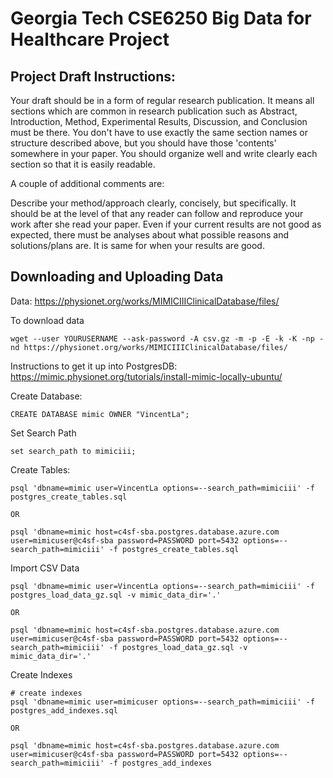 # Georgia Tech CSE6250 Big Data for Healthcare Project

## Project Draft Instructions:
Your draft should be in a form of regular research publication.
It means all sections which are common in research publication such as Abstract, Introduction, Method, Experimental Results, Discussion, and Conclusion must be there. You don't have to use exactly the same section names or structure described above, but you should have those 'contents' somewhere in your paper.
You should organize well and write clearly each section so that it is easily readable.

A couple of additional comments are:

Describe your method/approach clearly, concisely, but specifically. It should be at the level of that any reader can follow and reproduce your work after she read your paper.
Even if your current results are not good as expected, there must be analyses about what possible reasons and solutions/plans are. It is same for when your results are good.

## Downloading and Uploading Data
Data: https://physionet.org/works/MIMICIIIClinicalDatabase/files/

To download data

```
wget --user YOURUSERNAME --ask-password -A csv.gz -m -p -E -k -K -np -nd https://physionet.org/works/MIMICIIIClinicalDatabase/files/
```

Instructions to get it up into PostgresDB: https://mimic.physionet.org/tutorials/install-mimic-locally-ubuntu/

Create Database:

```
CREATE DATABASE mimic OWNER "VincentLa";
```

Set Search Path
```
set search_path to mimiciii;
```

Create Tables:

```
psql 'dbname=mimic user=VincentLa options=--search_path=mimiciii' -f postgres_create_tables.sql

OR

psql 'dbname=mimic host=c4sf-sba.postgres.database.azure.com user=mimicuser@c4sf-sba password=PASSWORD port=5432 options=--search_path=mimiciii' -f postgres_create_tables.sql
```

Import CSV Data

```
psql 'dbname=mimic user=VincentLa options=--search_path=mimiciii' -f postgres_load_data_gz.sql -v mimic_data_dir='.'

OR

psql 'dbname=mimic host=c4sf-sba.postgres.database.azure.com user=mimicuser@c4sf-sba password=PASSWORD port=5432 options=--search_path=mimiciii' -f postgres_load_data_gz.sql -v mimic_data_dir='.'
```

Create Indexes

```
# create indexes
psql 'dbname=mimic user=mimicuser options=--search_path=mimiciii' -f postgres_add_indexes.sql

OR

psql 'dbname=mimic host=c4sf-sba.postgres.database.azure.com user=mimicuser@c4sf-sba password=PASSWORD port=5432 options=--search_path=mimiciii' -f postgres_add_indexes
```

